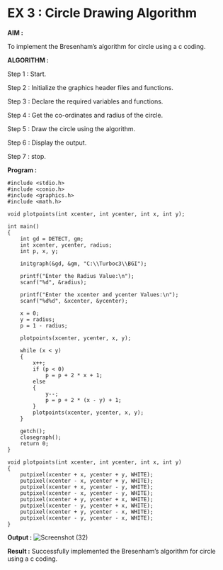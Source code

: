 # EX 3 : Circle Drawing Algorithm

**AIM :**

To  implement the Bresenham’s  algorithm for circle using a c coding.


**ALGORITHM :**

Step 1 : Start.
    
Step 2 : Initialize the graphics header files and functions.
   
Step 3 : Declare the required variables and functions.
 
Step 4 : Get the co-ordinates and radius of the circle.

Step 5 : Draw the circle using the algorithm.

Step  6 : Display the output.
  
Step 7 : stop.

**Program :**
```
#include <stdio.h>
#include <conio.h>
#include <graphics.h>
#include <math.h>

void plotpoints(int xcenter, int ycenter, int x, int y);

int main() 
{
    int gd = DETECT, gm;
    int xcenter, ycenter, radius;
    int p, x, y;

    initgraph(&gd, &gm, "C:\\Turboc3\\BGI");

    printf("Enter the Radius Value:\n");
    scanf("%d", &radius);

    printf("Enter the xcenter and ycenter Values:\n");
    scanf("%d%d", &xcenter, &ycenter);

    x = 0;
    y = radius;
    p = 1 - radius;

    plotpoints(xcenter, ycenter, x, y);

    while (x < y)
    {
        x++;
        if (p < 0)
            p = p + 2 * x + 1;
        else
        {
            y--;
            p = p + 2 * (x - y) + 1;
        }
        plotpoints(xcenter, ycenter, x, y);
    }

    getch();
    closegraph();
    return 0;
}

void plotpoints(int xcenter, int ycenter, int x, int y)
{
    putpixel(xcenter + x, ycenter + y, WHITE);
    putpixel(xcenter - x, ycenter + y, WHITE);
    putpixel(xcenter + x, ycenter - y, WHITE);
    putpixel(xcenter - x, ycenter - y, WHITE);
    putpixel(xcenter + y, ycenter + x, WHITE);
    putpixel(xcenter - y, ycenter + x, WHITE);
    putpixel(xcenter + y, ycenter - x, WHITE);
    putpixel(xcenter - y, ycenter - x, WHITE);
}

```



**Output :**
![Screenshot (32)](https://github.com/user-attachments/assets/c2d1e188-7c0e-4885-91ef-5020d75534c7)

**Result :**
Successfully implemented the Bresenham’s  algorithm for circle using a c coding.
